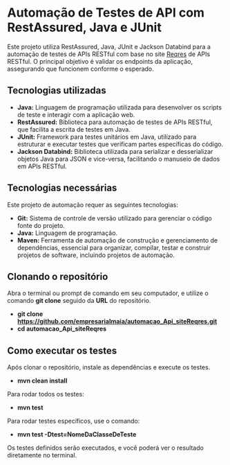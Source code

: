# Automação de Testes de API com RestAssured, Java e JUnit

Este projeto utiliza RestAssured, Java, JUnit e Jackson Databind para a automação de testes de APIs RESTful com base no site [Reqres](https://reqres.in/) de APIs RESTful. 
O principal objetivo é validar os endpoints da aplicação, assegurando que funcionem conforme o esperado.


## Tecnologias utilizadas
- **Java:** Linguagem de programação utilizada para desenvolver os scripts de teste e interagir com a aplicação web.
- **RestAssured:** Biblioteca para automação de testes de APIs RESTful, que facilita a escrita de testes em Java.
- **JUnit:** Framework para testes unitários em Java, utilizado para estruturar e executar testes que verificam partes específicas do código.
- **Jackson Databind:**  Biblioteca utilizada para serializar e desserializar objetos Java para JSON e vice-versa, facilitando o manuseio de dados em APIs RESTful.

## Tecnologias necessárias
Este projeto de automação requer as seguintes tecnologias:
- **Git:** Sistema de controle de versão utilizado para gerenciar o código fonte do projeto.
- **Java:** Linguagem de programação.
- **Maven:** Ferramenta de automação de construção e gerenciamento de dependências, essencial para organizar, compilar, testar e construir projetos de software, incluindo projetos de automação.

## Clonando o repositório
Abra o terminal ou prompt de comando em seu computador, e utilize o comando **git clone** seguido da **URL** do repositório.
- **git clone https://github.com/empresarialmaia/automacao_Api_siteReqres.git**
- **cd automacao_Api_siteReqres**

## Como executar os testes
Após clonar o repositório, instale as dependências e execute os testes.
- **mvn clean install**

Para rodar todos os testes:
- **mvn test**
  
Para rodar testes específicos, use o comando:
- **mvn test -Dtest=NomeDaClasseDeTeste**

Os testes definidos serão executados, e você poderá ver o resultado diretamente no terminal.


